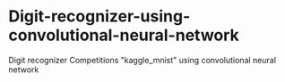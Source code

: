 # Digit-recognizer-using-convolutional-neural-network
Digit recognizer Competitions "kaggle_mnist" using  convolutional neural network
